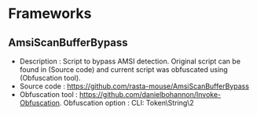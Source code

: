 # Frameworks

## AmsiScanBufferBypass
- Description : Script to bypass AMSI detection. Original script can be found in (Source code) and current script was obfuscated using (Obfuscation tool).
- Source code : https://github.com/rasta-mouse/AmsiScanBufferBypass
- Obfuscation tool : https://github.com/danielbohannon/Invoke-Obfuscation. Obfuscation option : CLI:  Token\String\2


